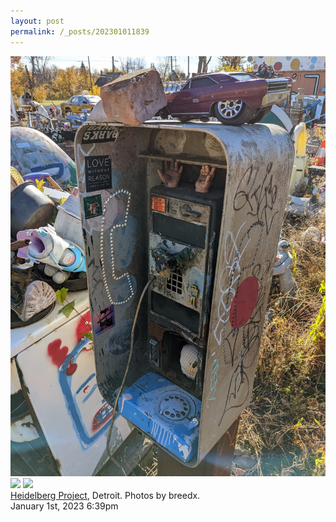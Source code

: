 ```yaml
---
layout: post
permalink: /_posts/202301011839
---
```



<img src="/images/blog/705300708250058752_0.jpg"/>




<img src="/images/blog/705300708250058752_1.jpg"/>




<img src="/images/blog/705300708250058752_2.jpg"/>



<div class="caption"><a href="https://www.heidelberg.org/">Heidelberg Project</a>, Detroit. Photos by breedx.<br/>

 </div>

<div id="footer">
<span id="timestamp"> January 1st, 2023 6:39pm </span>
</div>
